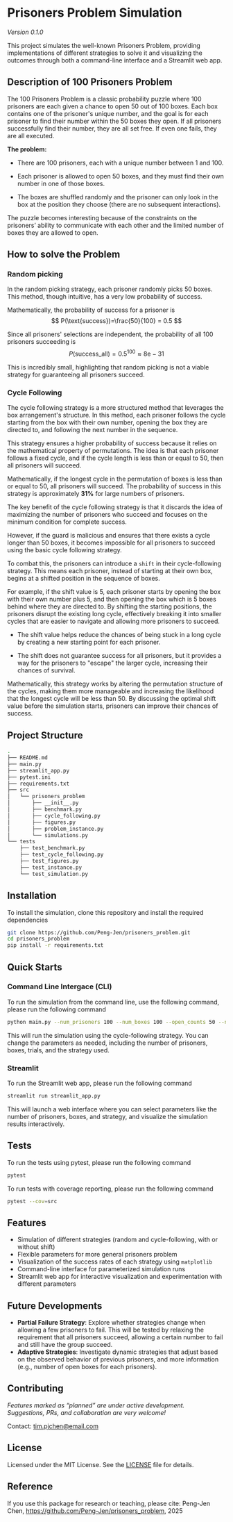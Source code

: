# Prisoners Problem Simulation

_Version 0.1.0_

This project simulates the well-known Prisoners Problem, providing implementations of different strategies to solve it and visualizing the outcomes through both a command-line interface and a Streamlit web app.

## Description of 100 Prisoners Problem
The 100 Prisoners Problem is a classic probability puzzle where 100 prisoners are each given a chance to open 50 out of 100 boxes. Each box contains one of the prisoner's unique number, and the goal is for each prisoner to find their number within the 50 boxes they open. If all prisoners successfully find their number, they are all set free. If even one fails, they are all executed.

**The problem:**
- There are 100 prisoners, each with a unique number between 1 and 100.

- Each prisoner is allowed to open 50 boxes, and they must find their own number in one of those boxes.

- The boxes are shuffled randomly and the prisoner can only look in the box at the position they choose (there are no subsequent interactions).

The puzzle becomes interesting because of the constraints on the prisoners’ ability to communicate with each other and the limited number of boxes they are allowed to open.

## How to solve the Problem
### Random picking
In the random picking strategy, each prisoner randomly picks 50 boxes. This method, though intuitive, has a very low probability of success.

Mathematically, the probability of success for a prisoner is
$$
    P(\text{success})=\frac{50}{100} = 0.5
$$

Since all prisoners' selections are independent, the probability of all 100 prisoners succeeding is
$$
    P(\text{success\_all})=0.5^{100}\approx 8\text{e}-31
$$

This is incredibly small, highlighting that random picking is not a viable strategy for guaranteeing all prisoners succeed.

### Cycle Following
The cycle following strategy is a more structured method that leverages the box arrangement's structure. In this method, each prisoner follows the cycle starting from the box with their own number, opening the box they are directed to, and following the next number in the sequence.

This strategy ensures a higher probability of success because it relies on the mathematical property of permutations. The idea is that each prisoner follows a fixed cycle, and if the cycle length is less than or equal to 50, then all prisoners will succeed.

Mathematically, if the longest cycle in the permutation of boxes is less than or equal to 50, all prisoners will succeed. The probability of success in this strategy is approximately **31%** for large numbers of prisoners.

The key benefit of the cycle following strategy is that it discards the idea of maximizing the number of prisoners who succeed and focuses on the minimum condition for complete success.

However, if the guard is malicious and ensures that there exists a cycle longer than 50 boxes, it becomes impossible for all prisoners to succeed using the basic cycle following strategy.

To combat this, the prisoners can introduce a `shift` in their cycle-following strategy. This means each prisoner, instead of starting at their own box, begins at a shifted position in the sequence of boxes.

For example, if the shift value is 5, each prisoner starts by opening the box with their own number plus 5, and then opening the box which is 5 boxes behind where they are directed to. By shifting the starting positions, the prisoners disrupt the existing long cycle, effectively breaking it into smaller cycles that are easier to navigate and allowing more prisoners to succeed.

- The shift value helps reduce the chances of being stuck in a long cycle by creating a new starting point for each prisoner.

- The shift does not guarantee success for all prisoners, but it provides a way for the prisoners to "escape" the larger cycle, increasing their chances of survival.

Mathematically, this strategy works by altering the permutation structure of the cycles, making them more manageable and increasing the likelihood that the longest cycle will be less than 50. By discussing the optimal shift value before the simulation starts, prisoners can improve their chances of success.
## Project Structure
```bash
.
├── README.md
├── main.py
├── streamlit_app.py
├── pytest.ini
├── requirements.txt
├── src
│   └── prisoners_problem
│       ├── __init__.py
│       ├── benchmark.py
│       ├── cycle_following.py
│       ├── figures.py
│       ├── problem_instance.py
│       └── simulations.py
└── tests
    ├── test_benchmark.py
    ├── test_cycle_following.py
    ├── test_figures.py
    ├── test_instance.py
    └── test_simulation.py
```
## Installation
To install the simulation, clone this repository and install the required dependencies
```bash
git clone https://github.com/Peng-Jen/prisoners_problem.git
cd prisoners_problem
pip install -r requirements.txt
```
## Quick Starts
### Command Line Intergace (CLI)
To run the simulation from the command line, use the following command, please run the following command
```bash
python main.py --num_prisoners 100 --num_boxes 100 --open_counts 50 --num_trials 5000 --strategy cycle_following
```
This will run the simulation using the cycle-following strategy. You can change the parameters as needed, including the number of prisoners, boxes, trials, and the strategy used.

### Streamlit
To run the Streamlit web app, please run the following command
```bash
streamlit run streamlit_app.py
```
This will launch a web interface where you can select parameters like the number of prisoners, boxes, and strategy, and visualize the simulation results interactively.

## Tests
To run the tests using pytest, please run the following command
```bash
pytest
```
To run tests with coverage reporting, please run the following command
```bash
pytest --cov=src
```
## Features
- Simulation of different strategies (random and cycle-following, with or without shift)
- Flexible parameters for more general prisoners problem
- Visualization of the success rates of each strategy using `matplotlib`
- Command-line interface for parameterized simulation runs
- Streamlit web app for interactive visualization and experimentation with different parameters

## Future Developments
- **Partial Failure Strategy**: Explore whether strategies change when allowing a few prisoners to fail. This will be tested by relaxing the requirement that all prisoners succeed, allowing a certain number to fail and still have the group succeed.
- **Adaptive Strategies**: Investigate dynamic strategies that adjust based on the observed behavior of previous prisoners, and more information (e.g., number of open boxes for each prisoners).
## Contributing

_Features marked as “planned” are under active development.  
Suggestions, PRs, and collaboration are very welcome!_

Contact: tim.pjchen@email.com

## License

Licensed under the MIT License. See the [LICENSE](LICENSE) file for details.

## Reference

If you use this package for research or teaching, please cite:
Peng-Jen Chen, https://github.com/Peng-Jen/prisoners_problem, 2025
